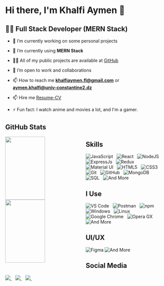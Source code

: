 # Hi there, I'm Khalfi Aymen 👋

## 👨‍💻 Full Stack Developer (MERN Stack)

- 🔭 I’m currently working on some personal projects

- 🌱 I’m currently using **MERN Stack**

- 👨‍💻 All of my public projects are available at [GitHub](https://github.com/kh-aymen?tab=repositories)

- 👯 I’m open to work and collaborations

- 📫 How to reach me **<khalfiaymen.fl@gmail.com>** or **<aymen.khalfi@univ-constantine2.dz>**

- 📫 Hire me [Resume-CV]()

- ⚡ Fun fact: I watch anime and movies a lot, and I'm a gamer.

## GitHub Stats

<img align="left" width="50%" height="200px" src="https://github-readme-stats.vercel.app/api?username=kh-aymen&show_icons=true&theme=highcontrast" />
<img align="left" width="50%" height="200px" src="https://github-readme-stats.vercel.app/api/top-langs/?username=kh-aymen&theme=great-gatsby&layout=compact" />

<div/>

## Skills

![JavaScript](https://img.shields.io/badge/-JavaScript-F7DF1E?style=flat&logo=javascript&logoColor=black)&nbsp;&nbsp;
![React](https://img.shields.io/badge/-React-61DAFB?style=flat&logo=react&logoColor=white)&nbsp;&nbsp;
![NodeJS](http://img.shields.io/badge/-NodeJS-6EBF20?style=flat&logo=node.js&logoColor=white)&nbsp;&nbsp;
![ExpressJs](https://img.shields.io/badge/-Express.js-000000?style=flat&logo=express&logoColor=white)&nbsp;&nbsp;
![Redux](https://img.shields.io/badge/-Redux-764ABC?style=flat&logo=redux&logoColor=white)&nbsp;&nbsp;
![Material UI](https://img.shields.io/badge/-Material--UI-0081CB?style=flat&logo=material-ui&logoColor=white)&nbsp;&nbsp;
![HTML5](https://img.shields.io/badge/-HTML5-E34F26?style=flat&logo=html5&logoColor=white)&nbsp;&nbsp;
![CSS3](https://img.shields.io/badge/-CSS3-1572B6?style=flat&logo=css3&logoColor=white)&nbsp;&nbsp;
![Git](https://img.shields.io/badge/-Git-F05032?style=flat&logo=git&logoColor=white)&nbsp;&nbsp;
![GitHub](https://img.shields.io/badge/-GitHub-181717?style=flat&logo=github&logoColor=white)&nbsp;&nbsp;
![MongoDB](https://img.shields.io/badge/-MongoDB-47A248?style=flat&logo=mongodb&logoColor=white)&nbsp;&nbsp;
![SQL](https://img.shields.io/badge/-SQL-4479A1?style=flat&logo=sql&logoColor=white)&nbsp;&nbsp;
![And More](https://img.shields.io/badge/-And%20More-555555?style=flat)&nbsp;&nbsp;

## I Use

![VS Code](https://img.shields.io/badge/-VS_Code-007ACC?style=flat&logo=visual-studio-code&logoColor=white)&nbsp;&nbsp;
![Postman](https://img.shields.io/badge/-Postman-FF6C37?style=flat&logo=postman&logoColor=white)&nbsp;&nbsp;
![npm](https://img.shields.io/badge/-npm-CB3837?style=flat&logo=npm&logoColor=white)&nbsp;&nbsp;
![Windows](https://img.shields.io/badge/-Windows-0078D6?style=flat&logo=windows&logoColor=white)&nbsp;&nbsp;
![Linux](https://img.shields.io/badge/-Linux-FCC624?style=flat&logo=linux&logoColor=black)&nbsp;&nbsp;
![Google Chrome](https://img.shields.io/badge/-Google%20Chrome-4285F4?style=flat&logo=google-chrome&logoColor=white)&nbsp;&nbsp;
![Opera GX](https://img.shields.io/badge/-Opera%20GX-FF1B2D?style=flat&logo=opera-gx&logoColor=white)&nbsp;&nbsp;
![And More](https://img.shields.io/badge/-And%20More-555555?style=flat)&nbsp;&nbsp;

## UI/UX

![Figma](https://img.shields.io/badge/-Figma-F24E1E?style=flat&logo=figma&logoColor=white)
![And More](https://img.shields.io/badge/-And%20More-555555?style=flat)&nbsp;&nbsp;

## Social Media

<a href="mailto:khkalfiaymen.fl@gmail.com">
    <img src="https://img.shields.io/badge/Gmail-D14836?style=for-the-badge&logo=gmail&logoColor=white"/>
</a>
&nbsp;&nbsp;

<a href="https://www.linkedin.com/in/khalfi-aymen/">
    <img src="https://img.shields.io/badge/LinkedIn-1877F2?style=for-the-badge&logo=linkedin&logoColor=white"/>
</a>
&nbsp;&nbsp;

<a href="https://www.instagram.com/a_itachi____/">
    <img src="https://img.shields.io/badge/Instagram-E4405F?style=for-the-badge&logo=instagram&logoColor=white"/>
</a>
&nbsp;&nbsp; 

